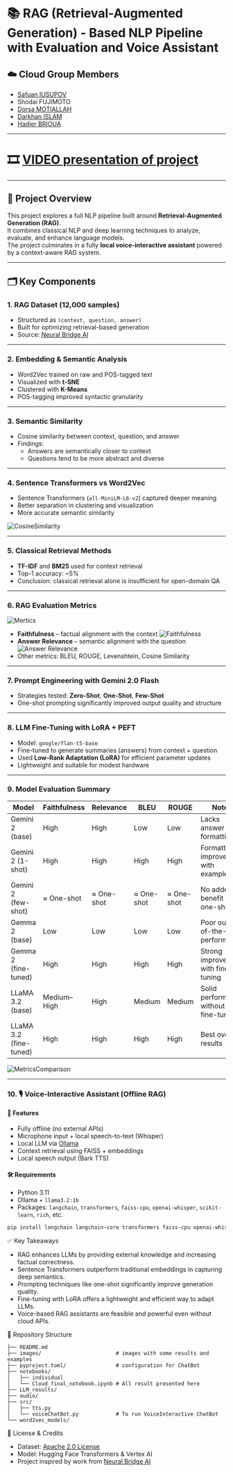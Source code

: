 # 📚 RAG (Retrieval-Augmented Generation) - Based NLP Pipeline with Evaluation and Voice Assistant

## ☁️ Cloud Group Members
- [Safuan IUSUPOV](www.linkedin.com/in/safuan-iusupov-484084337)
- Shodai FUJIMOTO  
- [Dorsa MOTIALLAH](https://www.linkedin.com/in/dorsa-motiallah-236444188?utm_source=share&utm_campaign=share_via&utm_content=profile&utm_medium=ios_app)
- [Darkhan ISLAM](https://www.linkedin.com/in/dmazhi/)
- [Hadjer BRIOUA](https://www.linkedin.com/in/hadjer-b-6265b3211?utm_source=share&utm_campaign=share_via&utm_content=profile&utm_medium=android_app)

---

# 🎞 [VIDEO presentation of project](https://drive.google.com/file/d/1ZGzyo7bupjO7vRZbzOZn4nuerszCkxWu/view?usp=sharing)

---

## 🧠 Project Overview

This project explores a full NLP pipeline built around **Retrieval-Augmented Generation (RAG)**.  
It combines classical NLP and deep learning techniques to analyze, evaluate, and enhance language models.  
The project culminates in a fully **local voice-interactive assistant** powered by a context-aware RAG system.

---

## 🗂️ Key Components

### 1. RAG Dataset (12,000 samples)
- Structured as `(context, question, answer)`
- Built for optimizing retrieval-based generation
- Source: [Neural Bridge AI](https://huggingface.co/datasets/neural-bridge/rag-dataset-12000)

---

### 2. Embedding & Semantic Analysis
- Word2Vec trained on raw and POS-tagged text
- Visualized with **t-SNE**
- Clustered with **K-Means**
- POS-tagging improved syntactic granularity

---

### 3. Semantic Similarity
- Cosine similarity between context, question, and answer
- Findings:
  - Answers are semantically closer to context
  - Questions tend to be more abstract and diverse

---

### 4. Sentence Transformers vs Word2Vec
- Sentence Transformers (`all-MiniLM-L6-v2`) captured deeper meaning
- Better separation in clustering and visualization
- More accurate semantic similarity

![CosineSimilarity](images/CosineSimilarities.png)

---

### 5. Classical Retrieval Methods
- **TF-IDF** and **BM25** used for context retrieval
- Top-1 accuracy: ~5%
- Conclusion: classical retrieval alone is insufficient for open-domain QA

---

### 6. RAG Evaluation Metrics
![Mertics](images/Metrics.jpg)
- **Faithfulness** – factual alignment with the context
![Faithfulness](images/Faithfulness.jpg)
- **Answer Relevance** – semantic alignment with the question
![Answer Relevance](images/AnswerRelevance.jpg)
- Other metrics: BLEU, ROUGE, Levenshtein, Cosine Similarity

---

### 7. Prompt Engineering with Gemini 2.0 Flash
- Strategies tested: **Zero-Shot**, **One-Shot**, **Few-Shot**
- One-shot prompting significantly improved output quality and structure

---

### 8. LLM Fine-Tuning with LoRA + PEFT
- Model: `google/flan-t5-base`
- Fine-tuned to generate summaries (answers) from context + question
- Used **Low-Rank Adaptation (LoRA)** for efficient parameter updates
- Lightweight and suitable for modest hardware

---

### 9. Model Evaluation Summary

| Model                  | Faithfulness | Relevance | BLEU  | ROUGE | Notes                                  |
|------------------------|--------------|-----------|-------|--------|----------------------------------------|
| Gemini 2 (base)        | High         | High      | Low   | Low    | Lacks answer formatting                |
| Gemini 2 (1-shot)      | High         | High      | High  | High   | Formatting improved with example       |
| Gemini 2 (few-shot)    | ≈ One-shot   | ≈ One-shot| ≈ One-shot| ≈ One-shot| No added benefit over one-shot         |
| Gemma 2 (base)         | Low          | Low       | Low   | Low    | Poor out-of-the-box performance        |
| Gemma 2 (fine-tuned)   | High         | High      | High  | High   | Strong improvement with fine-tuning    |
| LLaMA 3.2 (base)       | Medium–High  | High      | Medium| Medium | Solid performance without fine-tuning  |
| LLaMA 3.2 (fine-tuned) | High         | High      | High  | High   | Best overall results                   |

![MetricsComparison](images/MetricsComparison.jpg)

---

### 10. 🎙️ Voice-Interactive Assistant (Offline RAG)

#### 🔧 Features
- Fully offline (no external APIs)
- Microphone input + local speech-to-text (Whisper)
- Local LLM via [Ollama](https://ollama.com)
- Context retrieval using FAISS + embeddings
- Local speech output (Bark TTS)

#### 🛠 Requirements
- Python 3.11
- Ollama + `llama3.2:1b`
- Packages: `langchain`, `transformers`, `faiss-cpu`, `openai-whisper`, `scikit-learn`, `rich`, etc.

```bash
pip install langchain langchain-core transformers faiss-cpu openai-whisper scikit-learn rich
```

✅ Key Takeaways
-	RAG enhances LLMs by providing external knowledge and increasing factual correctness.
-	Sentence Transformers outperform traditional embeddings in capturing deep semantics.
-	Prompting techniques like one-shot significantly improve generation quality.
-	Fine-tuning with LoRA offers a lightweight and efficient way to adapt LLMs.
-	Voice-based RAG assistants are feasible and powerful even without cloud APIs.

📁 Repository Structure
```
├── README.md
├── images/                        # images with some results and examples
├── pyproject.toml/                # configuration for ChatBot
├── notebooks/ 
│   ├── individual
│   └── Cloud_final_notebook.ipynb # All result presented here
├── LLM_results/
├── audio/
├── src/                   
│   ├── tts.py
│   └── voiceChatBot.py            # To run VoiceInteractive ChatBot
└── word2vec_models/
```

📌 License & Credits
- Dataset: [Apache 2.0 License](https://www.apache.org/licenses/LICENSE-2.0.html)
- Model: Hugging Face Transformers & Vertex AI
- Project inspired by work from [Neural Bridge AI](https://www.neuralbridge.ai/)
